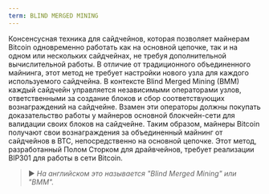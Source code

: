 ```yaml
---
term: BLIND MERGED MINING
---
```


Консенсусная техника для сайдчейнов, которая позволяет майнерам Bitcoin одновременно работать как на основной цепочке, так и на одном или нескольких сайдчейнах, не требуя дополнительной вычислительной работы. В отличие от традиционного объединенного майнинга, этот метод не требует настройки нового узла для каждого используемого сайдчейна. В контексте Blind Merged Mining (BMM) каждый сайдчейн управляется независимыми операторами узлов, ответственными за создание блоков и сбор соответствующих вознаграждений на сайдчейне. Взамен эти операторы должны покупать доказательство работы у майнеров основной блокчейн-сети для валидации своих блоков на сайдчейне. Таким образом, майнеры Bitcoin получают свои вознаграждения за объединенный майнинг от сайдчейнов в BTC, непосредственно на основной цепочке. Этот метод, разработанный Полом Сторком для драйвчейнов, требует реализации BIP301 для работы в сети Bitcoin.

> ► *На английском это называется "Blind Merged Mining" или "BMM".*